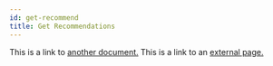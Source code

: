 ```yaml
---
id: get-recommend
title: Get Recommendations
---
```


This is a link to [another document.](prerequisites.md) This is a link to an [external page.](http://www.example.com/)

